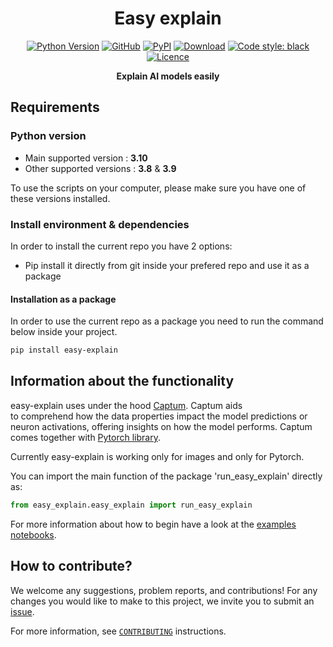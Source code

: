 <div align="center">
 
# Easy explain
[![Python Version](https://img.shields.io/badge/python-3.8%20%7C%203.9%20%7C%203.10-green.svg)](#supported-python-versions) 
[![GitHub][github_badge]][github_link]
[![PyPI][pypi_badge]][pypi_link]
[![Download][download_badge]][download_link]
[![Code style: black](https://img.shields.io/badge/code%20style-black-000000.svg)](https://github.com/psf/black)
[![Licence][licence_badge]][licence_link] 

**Explain AI models easily**


</div>

## Requirements
### Python version
* Main supported version : <strong>3.10</strong> <br>
* Other supported versions : <strong>3.8</strong> & <strong>3.9</strong>

To use the scripts on your computer, please make sure you have one of these versions installed.

### Install environment & dependencies

In order to install the current repo you have 2 options:
- Pip install it directly from git inside your prefered repo and use it as a package

#### Installation as a package

In order to use the current repo as a package you need to run the command below inside your project.

```bash
pip install easy-explain
```

## Information about the functionality

easy-explain uses under the hood [Captum](https://captum.ai/). Captum aids to comprehend how the data properties impact the model predictions or neuron activations, offering insights on how the model performs. Captum comes together with [Pytorch library](https://pytorch.org/).

Currently easy-explain is working only for images and only for Pytorch.

You can import the main function of the package 'run_easy_explain' directly as:

```python
from easy_explain.easy_explain import run_easy_explain

```
For more information about how to begin have a look at the [examples notebooks](https://github.com/stavrostheocharis/easy_explain/tree/main/examples).

## How to contribute?

We welcome any suggestions, problem reports, and contributions!
For any changes you would like to make to this project, we invite you to submit an [issue](https://github.com/stavrostheocharis/easy_explain/issues).

For more information, see [`CONTRIBUTING`](https://github.com/stavrostheocharis/easy_explain/blob/main/CONTRIBUTING.md) instructions.


[github_badge]: https://badgen.net/badge/icon/GitHub?icon=github&color=black&label

[github_link]: https://github.com/stavrostheocharis/easy_explain

[pypi_badge]: https://badge.fury.io/py/easy-explain.svg

[pypi_link]: https://pypi.org/project/easy-explain/

[download_badge]: https://badgen.net/pypi/dm/easy-explain

[download_link]: https://pypi.org/project/easy-explain/#files

[licence_badge]: https://img.shields.io/github/license/stavrostheocharis/streamlit-token-craft

[licence_link]: LICENSE